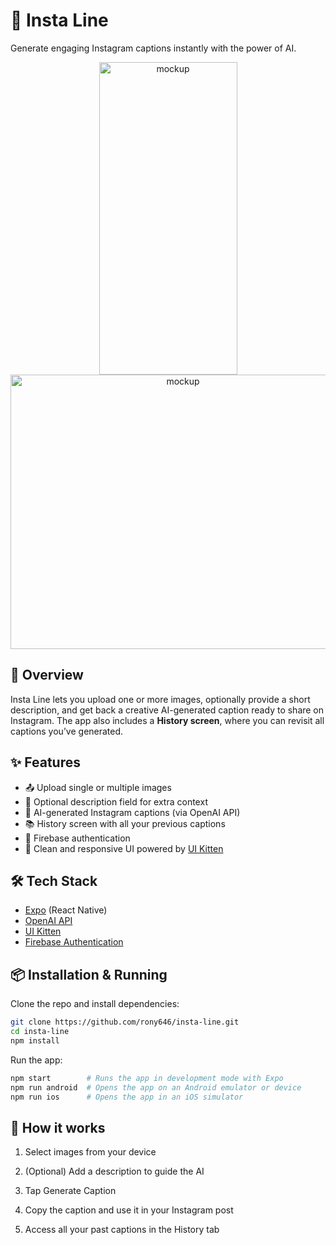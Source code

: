 # 📸 Insta Line

Generate engaging Instagram captions instantly with the power of AI.

<p align="center">
<img width="221" height="500" alt="mockup" src="https://github.com/user-attachments/assets/ef15dc29-9348-45b9-a44f-fc42a07e9a69" />

<img width="536" height="439" alt="mockup" src="https://github.com/user-attachments/assets/2d72e677-6ecf-475f-81fa-09695b52ed8e" />
</p>

## 🚀 Overview  
Insta Line lets you upload one or more images, optionally provide a short description, and get back a creative AI-generated caption ready to share on Instagram. The app also includes a **History screen**, where you can revisit all captions you’ve generated.  

## ✨ Features  
- 📤 Upload single or multiple images  
- 📝 Optional description field for extra context  
- 🤖 AI-generated Instagram captions (via OpenAI API)  
- 📚 History screen with all your previous captions  
- 🔐 Firebase authentication  
- 🎨 Clean and responsive UI powered by [UI Kitten](https://akveo.github.io/react-native-ui-kitten/)  

## 🛠️ Tech Stack  
- [Expo](https://expo.dev/) (React Native)  
- [OpenAI API](https://platform.openai.com/)  
- [UI Kitten](https://akveo.github.io/react-native-ui-kitten/)  
- [Firebase Authentication](https://firebase.google.com/docs/auth)  

## 📦 Installation & Running  
Clone the repo and install dependencies:  

```bash
git clone https://github.com/rony646/insta-line.git
cd insta-line
npm install
```

Run the app:

```bash
npm start        # Runs the app in development mode with Expo
npm run android  # Opens the app on an Android emulator or device
npm run ios      # Opens the app in an iOS simulator
```

## 📱  How it works

1. Select images from your device

2. (Optional) Add a description to guide the AI

3. Tap Generate Caption

4. Copy the caption and use it in your Instagram post

5. Access all your past captions in the History tab

